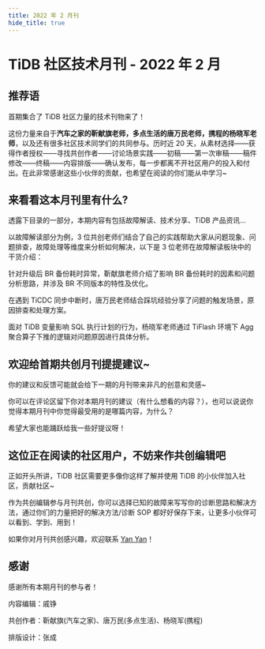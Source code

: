 ```yaml
---
title: 2022 年 2 月刊
hide_title: true
---
```


# TiDB 社区技术月刊 - 2022 年 2 月

## 推荐语

首期集合了 TiDB 社区力量的技术刊物来了！

这份力量来自于**汽车之家的靳献旗老师，多点生活的唐万民老师，携程的杨晓军老师**，以及还有很多社区技术同学们的共同参与。历时近 20 天，从素材选择——获得作者授权——寻找共创作者——讨论场景实践——初稿——第一次审稿——稿件修改——终稿——内容排版——确认发布，每一步都离不开社区用户的投入和付出。在此非常感谢这些小伙伴的贡献，也希望在阅读的你们能从中学习\~

## 来看看这本月刊里有什么?

透露下目录的一部分，本期内容有包括故障解读、技术分享、TiDB 产品资讯...

以故障解读部分为例，3 位共创老师们结合了自己的实践帮助大家从问题现象、问题排查，故障处理等维度来分析如何解决，以下是 3 位老师在故障解读板块中的干货介绍：

针对升级后 BR 备份耗时异常，靳献旗老师介绍了影响 BR 备份耗时的因素和问题分析思路，并涉及 BR 不同版本的特性及优化。

在遇到 TiCDC 同步中断时，唐万民老师结合踩坑经验分享了问题的触发场景，原因排查和处理方案。

面对 TiDB 变量影响 SQL 执行计划的行为，杨晓军老师通过 TiFlash 环境下 Agg 聚合算子下推的逻辑对问题原因进行具体分析。

## 欢迎给首期共创月刊提提建议\~

你的建议和反馈可能就会给下一期的月刊带来非凡的创意和灵感\~

你可以在评论区留下你对本期月刊的建议（有什么想看的内容？），也可以说说你觉得本期月刊中你觉得最受用的是哪篇内容，为什么？

希望大家也能踊跃给我一些好提议呀！

## 这位正在阅读的社区用户，不妨来作共创编辑吧

正如开头所讲，TiDB 社区需要更多像你这样了解并使用 TiDB 的小伙伴加入社区，贡献社区\~

作为共创编辑参与月刊共创，你可以选择已知的故障来写写你的诊断思路和解决方法，通过你们的力量把好的解决方法/诊断 SOP 都好好保存下来，让更多小伙伴可以看到、学到、用到！

如果你对月刊共创感兴趣，欢迎联系 [Yan Yan](https://asktug.com/u/yy%E7%A4%BE%E5%8C%BA%E5%B0%8F%E5%B8%AE%E6%89%8B/summary)！

## 感谢

感谢所有本期月刊的参与者！

内容编辑：戚铮

共创作者：靳献旗(汽车之家)、唐万民(多点生活)、杨晓军(携程)

排版设计：张成
